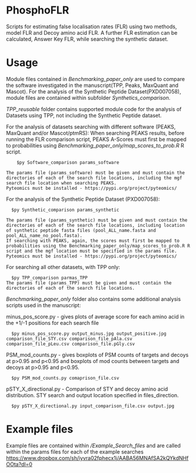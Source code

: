 # PhosphoFLR
Scripts for estimating false localisation rates (FLR) using two methods, model FLR and Decoy amino acid FLR. A further FLR estimation can be calculated, Answer Key FLR, while searching the synthetic dataset.

# Usage

Module files contained in *Benchmarking_paper_only* are used to compare the software investigated in the manuscript(TPP, Peaks, MaxQuant and Mascot). For the analysis of the Synthetic Peptide Dataset(PXD007058), module files are contained within subfolder *Synthetics_comparison*. 

*TPP_reusable* folder contains supported module code for the analysis of Datasets using TPP, not including the Synthetic Peptide dataset. 

For the analysis of datasets searching with different software (PEAKS, MaxQuant and/or Mascot/ptmRS):
	When searching PEAKS results, before running the FLR comparison script, PEAKS A-Scores must first be mapped to probabilities using *Benchmarking_paper_only/map_scores_to_prob.R* R script. 

	    $py Software_comparison params_software
    
    The params file (params_software) must be given and must contain the directories of each of the search file locations, including the mgf search file location when searching PEAKS. 
    Pyteomics must be installed - https://pypi.org/project/pyteomics/
	

For the analysis of the Synthetic Peptide Dataset (PXD007058):

      $py Synthetic_comparison params_synthetic
    
    The params file (params_synthetic) must be given and must contain the directories of each of the search file locations, including location of synthetic peptide fasta files (pool_ALL_name.fasta and pool_ALL_name_no_pool.fasta). 
    If searching with PEAKS, again, the scores must first be mapped to probabilities using the Benchmarking_paper_only/map_scores_to_prob.R R script and the mgf location must be specified in the params file.
    Pyteomics must be installed - https://pypi.org/project/pyteomics/
	
  
For searching all other datasets, with TPP only:

      $py TPP_comparison parmas_TPP	
    The params file (params_TPP) must be given and must contain the directories of each of the search file locations. 


*Benchmarking_paper_only* folder also contains some additional analysis scripts used in the manuscript:

minus_pos_score.py - gives plots of average score for each amino acid in the +1/-1 positions for each search file

	  $py minus_pos_score.py output_minus.jpg output_positive.jpg comparison_file_STY.csv comparison_file_pAla.csv comparison_file_pLeu.csv comparison_file.pGly.csv
	
PSM_mod_counts.py - gives boxplots of PSM counts of targets and decoys at p>0.95 and p<0.95 and boxplots of mod counts between targets and decoys at p>0.95 and p<0.95.

	  $py PSM_mod_counts.py comaprison_file.csv

pSTY_X_directional.py - Comparison of STY and decoy amino acid distribution. STY search and output location specified in files_direction.

	  $py pSTY_X_directional.py input_comparison_file.csv output.jpg
    
# Example files

Example files are contained within */Example_Search_files* and are called within the params files for each of the example searches
https://www.dropbox.com/sh/iyvra02fphecx1j/AABA56MNAfSA2kQYkdNHfOOta?dl=0
